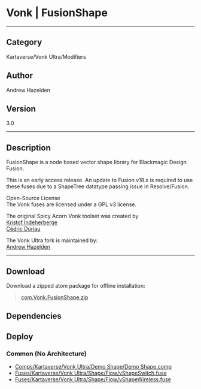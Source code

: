 # Vonk | FusionShape
___

## Category
Kartaverse/Vonk Ultra/Modifiers

## Author
Andrew Hazelden

## Version
3.0

___

## Description
<p>FusionShape is a node based vector shape library for Blackmagic Design Fusion.</p>

<p>This is an early access release. An update to Fusion v18.x is required to use these fuses due to a ShapeTree datatype passing issue in Resolve/Fusion.</p>

<p>Open-Source License<br>
The Vonk fuses are licensed under a GPL v3 license.</p>

<p>The original Spicy Acorn Vonk toolset was created by<br>
<a href="mailto:xmnr0x23@gmail.com">Kristof Indeherberge</a><br>
<a href="mailto:duriau.cedric@live.be">C&eacute;dric Duriau</a></p>

<p>The Vonk Ultra fork is maintained by:<br>
<a href="mailto:andrew@andrewhazelden.com">Andrew Hazelden</a></p>

___

## Download

Download a zipped atom package for offline installation:
> [com.Vonk.FusionShape.zip](https://gitlab.com/WeSuckLess/Reactor/-/archive/master/Reactor-master.zip?path=Atoms/com.Vonk.FusionShape)  

## Dependencies

## Deploy

### Common (No Architecture)

<ul>
<li><a href="https://gitlab.com/WeSuckLess/Reactor/-/blob/master/Atoms/com.Vonk.FusionShape/Comps/Kartaverse/Vonk Ultra/Demo Shape/Demo Shape.comp?ref_type=heads">Comps/Kartaverse/Vonk Ultra/Demo Shape/Demo Shape.comp</a></li>
<li><a href="https://gitlab.com/WeSuckLess/Reactor/-/blob/master/Atoms/com.Vonk.FusionShape/Fuses/Kartaverse/Vonk Ultra/Shape/Flow/vShapeSwitch.fuse?ref_type=heads">Fuses/Kartaverse/Vonk Ultra/Shape/Flow/vShapeSwitch.fuse</a></li>
<li><a href="https://gitlab.com/WeSuckLess/Reactor/-/blob/master/Atoms/com.Vonk.FusionShape/Fuses/Kartaverse/Vonk Ultra/Shape/Flow/vShapeWireless.fuse?ref_type=heads">Fuses/Kartaverse/Vonk Ultra/Shape/Flow/vShapeWireless.fuse</a></li>
</ul>
